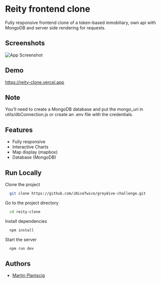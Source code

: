 
# Reity frontend clone

Fully responsive frontend clone of a token-based inmobiliary, own api with MongoDB and server side rendering for requests.


## Screenshots

![App Screenshot](https://i.imgur.com/mKhNHZ2.png)


## Demo

https://reity-clone.vercel.app

## Note
You'll need to create a MongoDB database and put the mongo_uri in utils/dbConnection.js or create an .env file with the credentials.

## Features

- Fully responsive
- Interactive Charts
- Map display (mapbox)
- Database (MongoDB)



## Run Locally

Clone the project

```bash
  git clone https://github.com/iNiceTwice/greydive-challenge.git
```

Go to the project directory

```bash
  cd reity-clone
```

Install dependencies

```bash
  npm install
```

Start the server

```bash
  npm run dev
```
## Authors

- [Martin Planiscig](https://www.linkedin.com/in/martin-planiscig/)


